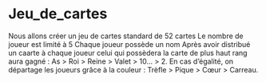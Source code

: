 # Jeu_de_cartes
Nous allons créer un jeu de cartes standard de 52 cartes
Le nombre de joueur est limité à 5
Chaque joueur possède un nom
Après avoir distribué un caarte à chaque joueur celui qui possèdera la carte de plus haut rang aura gagné :
  As > Roi > Reine > Valet > 10… > 2.
En cas d’égalité, on départage les joueurs grâce à la couleur :
  Trèfle > Pique > Cœur > Carreau.
